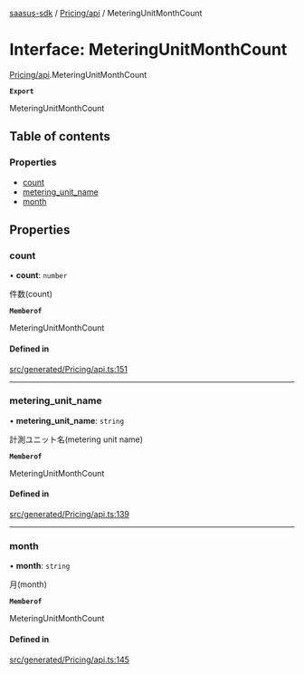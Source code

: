 [saasus-sdk](../README.md) / [Pricing/api](../modules/Pricing_api.md) / MeteringUnitMonthCount

# Interface: MeteringUnitMonthCount

[Pricing/api](../modules/Pricing_api.md).MeteringUnitMonthCount

**`Export`**

MeteringUnitMonthCount

## Table of contents

### Properties

- [count](Pricing_api.MeteringUnitMonthCount.md#count)
- [metering\_unit\_name](Pricing_api.MeteringUnitMonthCount.md#metering_unit_name)
- [month](Pricing_api.MeteringUnitMonthCount.md#month)

## Properties

### count

• **count**: `number`

件数(count)

**`Memberof`**

MeteringUnitMonthCount

#### Defined in

[src/generated/Pricing/api.ts:151](https://github.com/saasus-platform/saasus-sdk-javascript/blob/55abc15/src/generated/Pricing/api.ts#L151)

___

### metering\_unit\_name

• **metering\_unit\_name**: `string`

計測ユニット名(metering unit name)

**`Memberof`**

MeteringUnitMonthCount

#### Defined in

[src/generated/Pricing/api.ts:139](https://github.com/saasus-platform/saasus-sdk-javascript/blob/55abc15/src/generated/Pricing/api.ts#L139)

___

### month

• **month**: `string`

月(month)

**`Memberof`**

MeteringUnitMonthCount

#### Defined in

[src/generated/Pricing/api.ts:145](https://github.com/saasus-platform/saasus-sdk-javascript/blob/55abc15/src/generated/Pricing/api.ts#L145)
